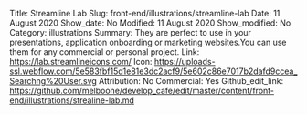 Title: Streamline Lab
Slug: front-end/illustrations/streamline-lab
Date: 11 August 2020
Show_date: No
Modified: 11 August 2020
Show_modified: No
Category: illustrations
Summary: They are perfect to use in your presentations, application onboarding or marketing websites.‍You can use them for any commercial or personal project.
Link: https://lab.streamlineicons.com/
Icon: https://uploads-ssl.webflow.com/5e583fbf15d1e81e3dc2acf9/5e602c86e7017b2dafd9ccea_Searchng%20User.svg
Attribution: No
Commercial: Yes
Github_edit_link: https://github.com/melboone/develop_cafe/edit/master/content/front-end/illustrations/strealine-lab.md